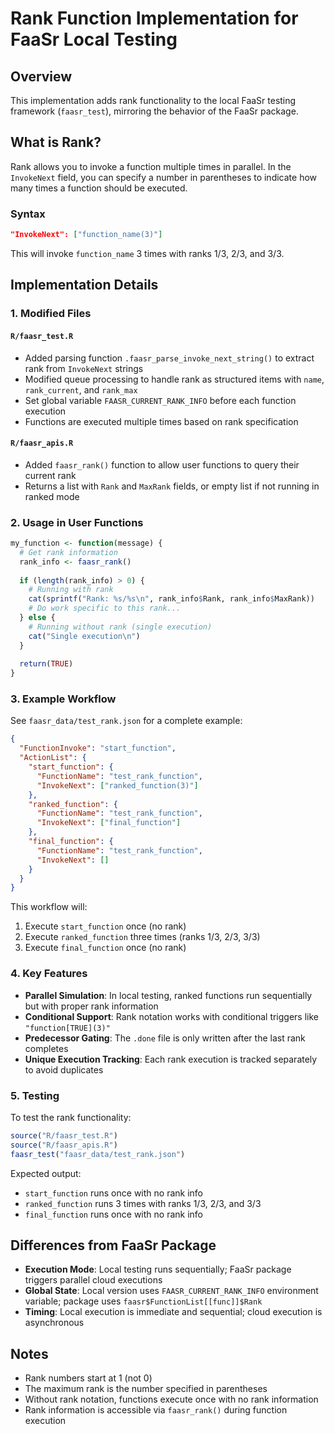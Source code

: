 # Rank Function Implementation for FaaSr Local Testing

## Overview

This implementation adds rank functionality to the local FaaSr testing framework (`faasr_test`), mirroring the behavior of the FaaSr package.

## What is Rank?

Rank allows you to invoke a function multiple times in parallel. In the `InvokeNext` field, you can specify a number in parentheses to indicate how many times a function should be executed.

### Syntax

```json
"InvokeNext": ["function_name(3)"]
```

This will invoke `function_name` 3 times with ranks 1/3, 2/3, and 3/3.

## Implementation Details

### 1. Modified Files

#### `R/faasr_test.R`
- Added parsing function `.faasr_parse_invoke_next_string()` to extract rank from `InvokeNext` strings
- Modified queue processing to handle rank as structured items with `name`, `rank_current`, and `rank_max`
- Set global variable `FAASR_CURRENT_RANK_INFO` before each function execution
- Functions are executed multiple times based on rank specification

#### `R/faasr_apis.R`
- Added `faasr_rank()` function to allow user functions to query their current rank
- Returns a list with `Rank` and `MaxRank` fields, or empty list if not running in ranked mode

### 2. Usage in User Functions

```r
my_function <- function(message) {
  # Get rank information
  rank_info <- faasr_rank()
  
  if (length(rank_info) > 0) {
    # Running with rank
    cat(sprintf("Rank: %s/%s\n", rank_info$Rank, rank_info$MaxRank))
    # Do work specific to this rank...
  } else {
    # Running without rank (single execution)
    cat("Single execution\n")
  }
  
  return(TRUE)
}
```

### 3. Example Workflow

See `faasr_data/test_rank.json` for a complete example:

```json
{
  "FunctionInvoke": "start_function",
  "ActionList": {
    "start_function": {
      "FunctionName": "test_rank_function",
      "InvokeNext": ["ranked_function(3)"]
    },
    "ranked_function": {
      "FunctionName": "test_rank_function",
      "InvokeNext": ["final_function"]
    },
    "final_function": {
      "FunctionName": "test_rank_function",
      "InvokeNext": []
    }
  }
}
```

This workflow will:
1. Execute `start_function` once (no rank)
2. Execute `ranked_function` three times (ranks 1/3, 2/3, 3/3)
3. Execute `final_function` once (no rank)

### 4. Key Features

- **Parallel Simulation**: In local testing, ranked functions run sequentially but with proper rank information
- **Conditional Support**: Rank notation works with conditional triggers like `"function[TRUE](3)"`
- **Predecessor Gating**: The `.done` file is only written after the last rank completes
- **Unique Execution Tracking**: Each rank execution is tracked separately to avoid duplicates

### 5. Testing

To test the rank functionality:

```r
source("R/faasr_test.R")
source("R/faasr_apis.R")
faasr_test("faasr_data/test_rank.json")
```

Expected output:
- `start_function` runs once with no rank info
- `ranked_function` runs 3 times with ranks 1/3, 2/3, and 3/3
- `final_function` runs once with no rank info

## Differences from FaaSr Package

- **Execution Mode**: Local testing runs sequentially; FaaSr package triggers parallel cloud executions
- **Global State**: Local version uses `FAASR_CURRENT_RANK_INFO` environment variable; package uses `faasr$FunctionList[[func]]$Rank`
- **Timing**: Local execution is immediate and sequential; cloud execution is asynchronous

## Notes

- Rank numbers start at 1 (not 0)
- The maximum rank is the number specified in parentheses
- Without rank notation, functions execute once with no rank information
- Rank information is accessible via `faasr_rank()` during function execution

